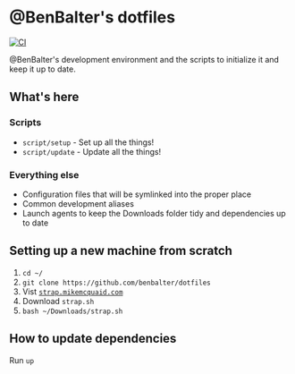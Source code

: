 # @BenBalter's dotfiles

[![CI](https://github.com/benbalter/dotfiles/actions/workflows/ci.yml/badge.svg)](https://github.com/benbalter/dotfiles/actions/workflows/ci.yml)

@BenBalter's development environment and the scripts to initialize it and keep it up to date.

## What's here

### Scripts

* `script/setup` - Set up all the things!
* `script/update` - Update all the things!

### Everything else

* Configuration files that will be symlinked into the proper place
* Common development aliases
* Launch agents to keep the Downloads folder tidy and dependencies up to date

## Setting up a new machine from scratch

1. `cd ~/`
2. `git clone https://github.com/benbalter/dotfiles`
3. Vist [`strap.mikemcquaid.com`](https://strap.mikemcquaid.com)
4. Download `strap.sh`
5. `bash ~/Downloads/strap.sh`

## How to update dependencies

Run `up`
